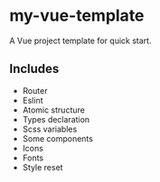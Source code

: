 # my-vue-template

A Vue project template for quick start.

## Includes

- Router
- Eslint
- Atomic structure
- Types declaration
- Scss variables
- Some components
- Icons
- Fonts
- Style reset
